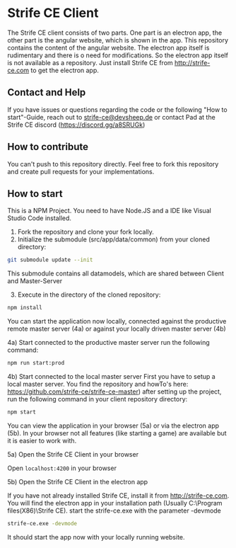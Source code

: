 # Strife CE Client

The Strife CE client consists of two parts. One part is an electron app, the other part is the angular website, which is shown in the app. This repository contains the content of the angular website. 
The electron app itself is rudimentary and there is o need for modifications. So the electron app itself is not available as a repository. Just install Strife CE from http://strife-ce.com to get the electron app.

## Contact and Help
If you have issues or questions regarding the code or the following "How to start"-Guide, reach out to strife-ce@devsheep.de or contact Pad at the Strife CE discord (https://discord.gg/a8SRUGk)

## How to contribute
You can't push to this repository directly. Feel free to fork this repository and create pull requests for your implementations.

## How to start

This is a NPM Project. You need to have Node.JS and a IDE like Visual Studio Code installed.

1. Fork the repository and clone your fork locally.
2. Initialize the submodule (src/app/data/common) from your cloned directory:

```bash
git submodule update --init
```
This submodule contains all datamodels, which are shared between Client and Master-Server

3. Execute in the directory of the cloned repository:

```bash
npm install
```

You can start the application now locally, connected against the productive remote master server (4a) or against your locally driven master server (4b)

4a) Start connected to the productive master server
run the following command:

```bash
npm run start:prod
```

4b) Start connected to the local master server
First you have to setup a local master server. You find the repository and howTo's here: https://github.com/strife-ce/strife-ce-master)
after setting up the project, run the following command in your client repository directory:

```bash
npm start
```

You can view the application in your browser (5a) or via the electron app (5b). In your browser not all features (like starting a game) are available but it is easier to work with.


5a) Open the Strife CE Client in your browser

Open `localhost:4200` in your browser


5b) Open the Strife CE Client in the electron app

If you have not already installed Strife CE, install it from http://strife-ce.com.
You will find the electron app in your installation path (Usually C:\Program files(X86)\Strife CE).
start the strife-ce.exe with the parameter -devmode

```bash
strife-ce.exe -devmode
```

It should start the app now with your locally running website.

